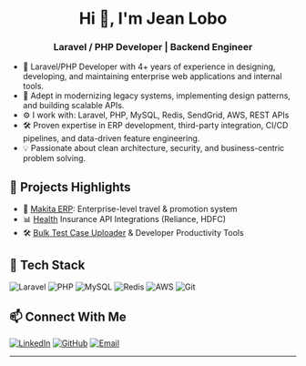 

<!--
## Hi there 👋
**JeanLobo1/JeanLobo1** is a ✨ _special_ ✨ repository because its `README.md` (this file) appears on your GitHub profile.

Here are some ideas to get you started:

- 🔭 I’m currently working on ...
- 🌱 I’m currently learning ...
- 👯 I’m looking to collaborate on ...
- 🤔 I’m looking for help with ...
- 💬 Ask me about ...
- 📫 How to reach me: ...
- 😄 Pronouns: ...
- ⚡ Fun fact: ...
-->



<h1 align="center">Hi 👋, I'm Jean Lobo</h1>
<h3 align="center">Laravel / PHP Developer | Backend Engineer</h3>

- 🚀 Laravel/PHP Developer with 4+ years of experience in designing, developing, and maintaining enterprise web applications and internal tools.
- 🔧 Adept in modernizing legacy systems, implementing design patterns, and building scalable APIs.
- ⚙️ I work with: Laravel, PHP, MySQL, Redis, SendGrid, AWS, REST APIs
- 🛠️ Proven expertise in ERP development, third-party integration, CI/CD pipelines, and data-driven feature engineering.
- 💡 Passionate about clean architecture, security, and business-centric problem solving.
 
## 💼 Projects Highlights

- 🧾 [Makita ERP](https://makita.ind.in/admin/login): Enterprise-level travel & promotion system  
- 📊 [Health](https://health.heroinsurance.com/) Insurance API Integrations (Reliance, HDFC)  
- 🛠️ [Bulk Test Case Uploader](https://project-tools-prod.fynity.in/login) & Developer Productivity Tools  

## 🧰 Tech Stack

![Laravel](https://img.shields.io/badge/Laravel-F05340?style=for-the-badge&logo=laravel&logoColor=white)
![PHP](https://img.shields.io/badge/PHP-777BB4?style=for-the-badge&logo=php&logoColor=white)
![MySQL](https://img.shields.io/badge/MySQL-00758F?style=for-the-badge&logo=mysql)
![Redis](https://img.shields.io/badge/Redis-DC382D?style=for-the-badge&logo=redis&logoColor=white)
![AWS](https://img.shields.io/badge/AWS-232F3E?style=for-the-badge&logo=amazon-aws)
![Git](https://img.shields.io/badge/Git-F05032?style=for-the-badge&logo=git&logoColor=white)

## 📫 Connect With Me

[![LinkedIn](https://img.shields.io/badge/LinkedIn-blue?style=flat&logo=linkedin&labelColor=blue)](https://www.linkedin.com/in/jean-lobo-6269a6112/)
[![GitHub](https://img.shields.io/badge/GitHub-100000?style=flat&logo=github&logoColor=white)](https://github.com/jean-lobo)
[![Email](https://img.shields.io/badge/Gmail-D14836?style=flat&logo=gmail&logoColor=white)](mailto:jeanlobo94@gmail.com)

---

